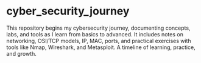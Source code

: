 # cyber_security_journey
This repository begins my cybersecurity journey, documenting concepts, labs, and tools as I learn from basics to advanced. It includes notes on networking, OSI/TCP models, IP, MAC, ports, and practical exercises with tools like Nmap, Wireshark, and Metasploit. A timeline of learning, practice, and growth.
